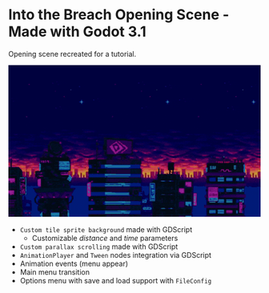 # Into the Breach Opening Scene - Made with Godot 3.1

Opening scene recreated for a tutorial.

![Preview GIF](itb.gif)

- `Custom tile sprite background` made with GDScript
  - Customizable *distance* and *time* parameters
- `Custom parallax scrolling` made with GDScript
- `AnimationPlayer` and `Tween` nodes integration via GDScript
- Animation events (menu appear)
- Main menu transition
- Options menu with save and load support with `FileConfig`

